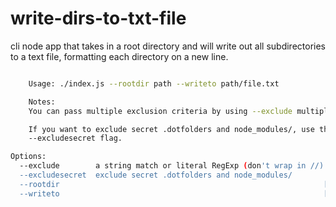 # write-dirs-to-txt-file

cli node app that takes in a root directory and will write out all 
subdirectories to a text file, formatting each directory on a new line.

```bash

    Usage: ./index.js --rootdir path --writeto path/file.txt

    Notes:
    You can pass multiple exclusion criteria by using --exclude multiple times.

    If you want to exclude secret .dotfolders and node_modules/, use the
    --excludesecret flag.

Options:
  --exclude        a string match or literal RegExp (don't wrap in //)
  --excludesecret  exclude secret .dotfolders and node_modules/
  --rootdir                                                           [required]
  --writeto                                                           [required]

```
